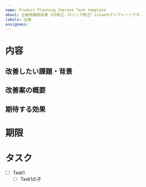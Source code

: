 ```yaml
---
name: Product Planning Improve Task template
about: 企画用機能改善（UI修正、ロジック修正）issueのテンプレートです。
labels: 企画
assignees: 
---
```

# 内容
## 改善したい課題・背景
<!-- 現状のどのような点が問題・不便・非効率なのか、なぜ改善が必要なのかを記載してください。 -->

## 改善案の概要
<!-- どのような方法・アイデアで解決できそうか、機能や画面のイメージなども含めて記載してください。-->
<!--（例：□□画面の〇〇のフォントを大きくすることで、〇〇をより目立たせる。）-->

## 期待する効果
<!-- この改善によってどのような成果やメリットが得られるのかを記載してください。-->
<!--（例：〇〇機能の利用者数増加、ローディング時間の削減）-->

# 期限

# タスク
<!-- 任意の内容に書き換えてください。半角スペース2つを先頭につけることで子階層を作成可能です。 -->
- [ ] Task1
  - [ ] Task1の子
